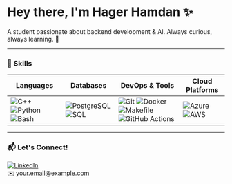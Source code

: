 # Hey there, I'm **Hager Hamdan** ✨

A student passionate about backend development & AI. Always curious, always learning. 💖

---

### 🧰 Skills

| Languages                 | Databases            | DevOps & Tools                     | Cloud Platforms           |
|---------------------------|----------------------|----------------------------------|---------------------------|
| ![C++](https://img.shields.io/badge/C++-blueviolet?style=flat&logo=c%2B%2B&logoColor=white) ![Python](https://img.shields.io/badge/Python-lightpink?style=flat&logo=python&logoColor=white) ![Bash](https://img.shields.io/badge/Bash-pink?style=flat&logo=gnu-bash&logoColor=white) | ![PostgreSQL](https://img.shields.io/badge/PostgreSQL-lightblue?style=flat&logo=postgresql&logoColor=white) ![SQL](https://img.shields.io/badge/SQL-lightsteelblue?style=flat&logo=mysql&logoColor=white) | ![Git](https://img.shields.io/badge/Git-lightcoral?style=flat&logo=git&logoColor=white) ![Docker](https://img.shields.io/badge/Docker-lightseagreen?style=flat&logo=docker&logoColor=white) ![Makefile](https://img.shields.io/badge/Makefile-palevioletred?style=flat&logo=gnu&logoColor=white) ![GitHub Actions](https://img.shields.io/badge/GitHub_Actions-plum?style=flat&logo=github-actions&logoColor=white) | ![Azure](https://img.shields.io/badge/Azure-lightcyan?style=flat&logo=microsoft-azure&logoColor=white) ![AWS](https://img.shields.io/badge/AWS-lightpink?style=flat&logo=amazon-aws&logoColor=white) |

---

### 📬 Let's Connect!

[![LinkedIn](https://img.shields.io/badge/LinkedIn-pink?style=flat&logo=linkedin&logoColor=white)](https://www.linkedin.com/in/YOUR-LINKEDIN)  
✉️ your.email@example.com



<!---
imhaqer/imhaqer is a ✨ special ✨ repository because its `README.md` (this file) appears on your GitHub profile.
You can click the Preview link to take a look at your changes.
--->
